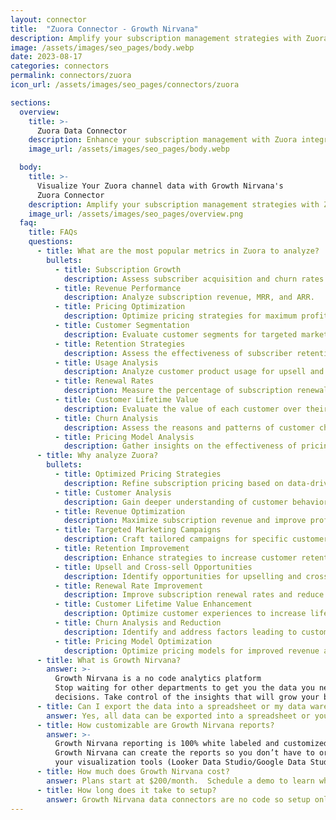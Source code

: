 ```yaml
---
layout: connector
title:  "Zuora Connector - Growth Nirvana"
description: Amplify your subscription management strategies with Zuora integration, gaining actionable insights from customer data analysis.
image: /assets/images/seo_pages/body.webp
date: 2023-08-17
categories: connectors
permalink: connectors/zuora
icon_url: /assets/images/seo_pages/connectors/zuora

sections:
  overview:
    title: >-
      Zuora Data Connector
    description: Enhance your subscription management with Zuora integration. Seamlessly merge marketing data, unlocking insights that shape pricing strategies, customer analysis, and revenue optimization.
    image_url: /assets/images/seo_pages/body.webp

  body:
    title: >-
      Visualize Your Zuora channel data with Growth Nirvana's
      Zuora Connector
    description: Amplify your subscription management strategies with Zuora integration, gaining actionable insights from customer data analysis.
    image_url: /assets/images/seo_pages/overview.png
  faq:
    title: FAQs
    questions:
      - title: What are the most popular metrics in Zuora to analyze?
        bullets:
          - title: Subscription Growth
            description: Assess subscriber acquisition and churn rates.
          - title: Revenue Performance
            description: Analyze subscription revenue, MRR, and ARR.
          - title: Pricing Optimization
            description: Optimize pricing strategies for maximum profitability.
          - title: Customer Segmentation
            description: Evaluate customer segments for targeted marketing campaigns.
          - title: Retention Strategies
            description: Assess the effectiveness of subscriber retention initiatives.
          - title: Usage Analysis
            description: Analyze customer product usage for upsell and cross-sell opportunities.
          - title: Renewal Rates
            description: Measure the percentage of subscription renewals.
          - title: Customer Lifetime Value
            description: Evaluate the value of each customer over their lifetime.
          - title: Churn Analysis
            description: Assess the reasons and patterns of customer churn.
          - title: Pricing Model Analysis
            description: Gather insights on the effectiveness of pricing models.
      - title: Why analyze Zuora?
        bullets:
          - title: Optimized Pricing Strategies
            description: Refine subscription pricing based on data-driven insights.
          - title: Customer Analysis
            description: Gain deeper understanding of customer behavior and preferences.
          - title: Revenue Optimization
            description: Maximize subscription revenue and improve profitability.
          - title: Targeted Marketing Campaigns
            description: Craft tailored campaigns for specific customer segments.
          - title: Retention Improvement
            description: Enhance strategies to increase customer retention.
          - title: Upsell and Cross-sell Opportunities
            description: Identify opportunities for upselling and cross-selling to existing customers.
          - title: Renewal Rate Improvement
            description: Improve subscription renewal rates and reduce churn.
          - title: Customer Lifetime Value Enhancement
            description: Optimize customer experiences to increase lifetime value.
          - title: Churn Analysis and Reduction
            description: Identify and address factors leading to customer churn.
          - title: Pricing Model Optimization
            description: Optimize pricing models for improved revenue and customer satisfaction.
      - title: What is Growth Nirvana?
        answer: >-
          Growth Nirvana is a no code analytics platform 
          Stop waiting for other departments to get you the data you need to make critical business 
          decisions. Take control of the insights that will grow your business.
      - title: Can I export the data into a spreadsheet or my data warehouse?
        answer: Yes, all data can be exported into a spreadsheet or your data warehouse (Google BigQuery, AWS, Snowflake, Azure, etc)
      - title: How customizable are Growth Nirvana reports?
        answer: >-
          Growth Nirvana reporting is 100% white labeled and customized to your specifications.
          Growth Nirvana can create the reports so you don’t have to or you can connect
          your visualization tools (Looker Data Studio/Google Data Studio, Tableau, PowerBI, etc) to Growth Nirvana.
      - title: How much does Growth Nirvana cost?
        answer: Plans start at $200/month.  Schedule a demo to learn what plan is best for you.
      - title: How long does it take to setup?
        answer: Growth Nirvana data connectors are no code so setup only requires a few clicks.
---
```

